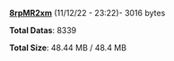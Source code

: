 [**8rpMR2xm**](/data/8rpMR2xm.txt) (11/12/22 - 23:22)- 3016 bytes

**Total Datas**: 8339

**Total Size**: 48.44 MB / 48.4 MB